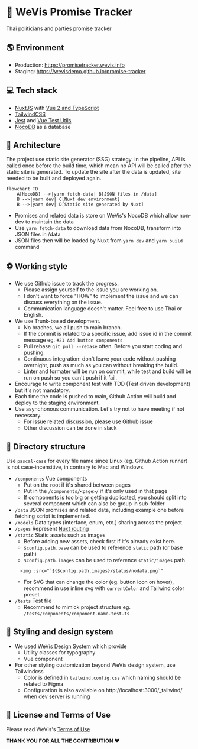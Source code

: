 # 🤞 WeVis Promise Tracker

Thai politicians and parties promise tracker

## 🌎 Environment

- Production: https://promisetracker.wevis.info
- Staging: https://wevisdemo.github.io/promise-tracker

## 💻 Tech stack

- [NuxtJS](https://nuxtjs.org) with [Vue 2 and TypeScript](https://v2.vuejs.org/v2/guide/typescript.html#Basic-Usage)
- [TailwindCSS](https://tailwindcss.com)
- [Jest](https://jestjs.io) and [Vue Test Utils](https://v1.test-utils.vuejs.org/guides/#getting-started)
- [NocoDB](https://nocodb.com) as a database

## 📐 Architecture

The project use static site generator (SSG) strategy. In the pipeline, API is called once before the build time, which mean no API will be called after the static site is generated. To update the site after the data is updated, site needed to be built and deployed again.

```mermaid
flowchart TD
    A[NocoDB] -->|yarn fetch-data| B[JSON files in /data]
    B -->|yarn dev| C[Nuxt dev environment]
    B -->|yarn dev| D[Static site generated by Nuxt]
```

- Promises and related data is store on WeVis's NocoDB which allow non-dev to maintain the data
- Use `yarn fetch-data` to download data from NocoDB, transform into JSON files in /data
- JSON files then will be loaded by Nuxt from `yarn dev` and `yarn build` command

## ⚽ Working style

- We use Github issue to track the progress.
  - Please assign yourself to the issue you are working on.
  - I don't want to force "HOW" to implement the issue and we can discuss everything on the issue.
  - Communication language doesn't matter. Feel free to use Thai or English.
- We use Trunk-based development.
  - No braches, we all push to main branch.
  - If the commit is related to a specific issue, add issue id in the commit message eg. `#21 Add button components`
  - Pull rebase `git pull --rebase` often. Before you start coding and pushing.
  - Continuous integration: don't leave your code without pushing overnight, push as much as you can without breaking the build.
  - Linter and formater will be run on commit, while test and build will be run on push so you can't push if it fail.
- Encourage to write component test with TDD (Test driven development) but it's not mandatory.
- Each time the code is pushed to main, Github Action will build and deploy to the staging environment.
- Use asynchonous communication. Let's try not to have meeting if not necessary.
  - For issue related discussion, please use Github issue
  - Other discussion can be done in slack

## 📂 Directory structure

Use `pascal-case` for every file name since Linux (eg. Github Action runner) is not case-incensitive, in contrary to Mac and Windows.

- `/components` Vue components
  - Put on the root if it's shared between pages
  - Put in the `/components/<page>/` if it's only used in that page
  - If components is too big or getting duplicated, you should split into several component which can also be group in sub-folder
- `/data` JSON promises and related data, including example one before fetching script is implemented.
- `/models` Data types (interface, enum, etc.) sharing across the project
- `/pages` Represent [Nuxt routing](https://nuxtjs.org/docs/directory-structure/pages)
- `/static` Static assets such as images
  - Before adding new assets, check first if it's already exist here.
  - `$config.path.base` can be used to reference `static` path (or base path)
  - `$config.path.images` can be used to reference `static/images` path
  ```vue
    <img :src="`${$config.path.images}/status/nodata.png`"
  ```
  - For SVG that can change the color (eg. button icon on hover), recommend in use inline svg with `currentColor` and Tailwind color preset
- `/tests` Test file
  - Recommend to mimick project structure eg. `/tests/components/component-name.test.ts`

## 💅 Styling and design system

- We used [WeVis Design System](https://wevisdemo.github.io/design-systems/) which provide
  - Utility classes for typography
  - Vue component
- For other styling customization beyond WeVis design system, use Tailwindcss
  - Color is defined in `tailwind.config.css` which naming should be related to Figma
  - Configuration is also available on http://localhost:3000/\_tailwind/ when dev server is running

## 🤝 License and Terms of Use

Please read WeVis's [Terms of Use](https://wevis.info/terms-of-use/)


**THANK YOU FOR ALL THE CONTRIBUTION ❤️**
